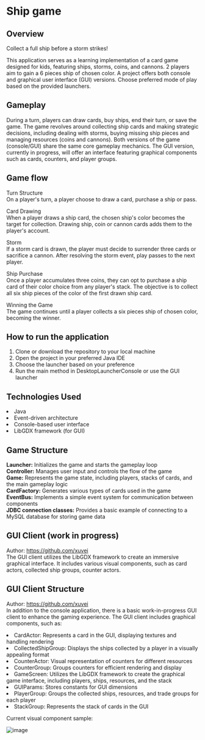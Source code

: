 # Ship game

## Overview
Collect a full ship before a storm strikes!

This application serves as a learning implementation of a card game designed for kids, featuring ships, storms, coins, and cannons. 
2 players aim to gain a 6 pieces ship of chosen color. A project offers both console and graphical user interface (GUI) versions.
Choose preferred mode of play based on the provided launchers.

## Gameplay
During a turn, players can draw cards, buy ships, end their turn, or save the game.
The game revolves around collecting ship cards and making strategic decisions, including dealing with storms, buying missing ship pieces and managing resources (coins and cannons).
Both versions of the game (console/GUI) share the same core gameplay mechanics. 
The GUI version, currently in progress, will offer an interface featuring graphical components such as cards, counters, and player groups.

## Game flow
Turn Structure  
On a player's turn, a player choose to draw a card, purchase a ship or pass.

Card Drawing  
When a player draws a ship card, the chosen ship's color becomes the target for collection.
Drawing ship, coin or cannon cards adds them to the player's account.

Storm  
If a storm card is drawn, the player must decide to surrender three cards or sacrifice a cannon.
After resolving the storm event, play passes to the next player.

Ship Purchase  
Once a player accumulates three coins, they can opt to purchase a ship card of their color choice from any player's stack.
The objective is to collect all six ship pieces of the color of the first drawn ship card.

Winning the Game  
The game continues until a player collects a six pieces ship of chosen color, becoming the winner.

## How to run the application
1. Clone or download the repository to your local machine
2. Open the project in your preferred Java IDE
3. Choose the launcher based on your preference
4. Run the main method in DesktopLauncherConsole or use the GUI launcher

## Technologies Used
<li>Java
<li>Event-driven architecture
<li>Console-based user interface
<li>LibGDX framework (for GUI)

## Game Structure
**Launcher:** Initializes the game and starts the gameplay loop  
**Controller:** Manages user input and controls the flow of the game  
**Game:** Represents the game state, including players, stacks of cards, and the main gameplay logic  
**CardFactory:** Generates various types of cards used in the game  
**EventBus:** Implements a simple event system for communication between components  
**JDBC connection classes:** Provides a basic example of connecting to a MySQL database for storing game data  

## GUI Client (work in progress)
Author: https://github.com/xuvei  
The GUI client utilizes the LibGDX framework to create an immersive graphical interface. 
It includes various visual components, such as card actors, collected ship groups, counter actors.

## GUI Client Structure
Author: https://github.com/xuvei  
In addition to the console application, there is a basic work-in-progress GUI client to enhance the gaming experience. 
The GUI client includes graphical components, such as:

<li>CardActor: Represents a card in the GUI, displaying textures and handling rendering
<li>CollectedShipGroup: Displays the ships collected by a player in a visually appealing format
<li>CounterActor: Visual representation of counters for different resources
<li>CounterGroup: Groups counters for efficient rendering and display
<li>GameScreen: Utilizes the LibGDX framework to create the graphical game interface, including players, ships, resources, and the stack
<li>GUIParams: Stores constants for GUI dimensions
<li>PlayerGroup: Groups the collected ships, resources, and trade groups for each player
<li>StackGroup: Represents the stack of cards in the GUI

Current visual component sample: 

![image](https://github.com/AkademiaProgramowania/ship-game-libgdx/assets/110561199/cba544fd-f111-40ab-a455-993547518078)





